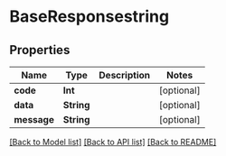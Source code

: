# BaseResponsestring

## Properties
Name | Type | Description | Notes
------------ | ------------- | ------------- | -------------
**code** | **Int** |  | [optional] 
**data** | **String** |  | [optional] 
**message** | **String** |  | [optional] 

[[Back to Model list]](../README.md#documentation-for-models) [[Back to API list]](../README.md#documentation-for-api-endpoints) [[Back to README]](../README.md)


